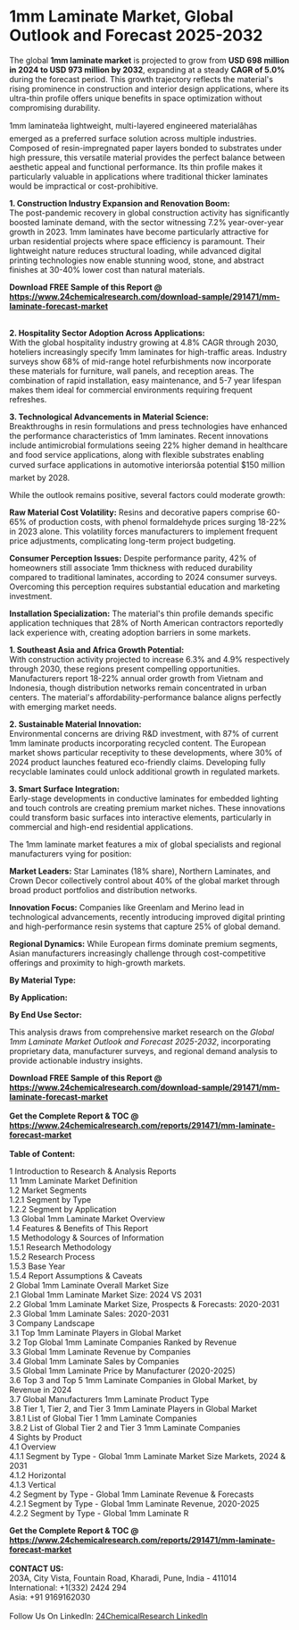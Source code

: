 <h1>1mm Laminate Market, Global Outlook and Forecast 2025-2032</h1><p>The global <strong>1mm laminate market</strong> is projected to grow from <strong>USD 698 million in 2024 to USD 973 million by 2032</strong>, expanding at a steady <strong>CAGR of 5.0%</strong> during the forecast period. This growth trajectory reflects the material's rising prominence in construction and interior design applications, where its ultra-thin profile offers unique benefits in space optimization without compromising durability.</p><p>1mm laminateâa lightweight, multi-layered engineered materialâhas emerged as a preferred surface solution across multiple industries. Composed of resin-impregnated paper layers bonded to substrates under high pressure, this versatile material provides the perfect balance between aesthetic appeal and functional performance. Its thin profile makes it particularly valuable in applications where traditional thicker laminates would be impractical or cost-prohibitive.</p><p><strong>1. Construction Industry Expansion and Renovation Boom:</strong><br>
The post-pandemic recovery in global construction activity has significantly boosted laminate demand, with the sector witnessing 7.2% year-over-year growth in 2023. 1mm laminates have become particularly attractive for urban residential projects where space efficiency is paramount. Their lightweight nature reduces structural loading, while advanced digital printing technologies now enable stunning wood, stone, and abstract finishes at 30-40% lower cost than natural materials.</p><div><b>Download FREE Sample of this Report @ 
            <a href="https://www.24chemicalresearch.com/download-sample/291471/mm-laminate-forecast-market">
            https://www.24chemicalresearch.com/download-sample/291471/mm-laminate-forecast-market</a></b></div><br><p><strong>2. Hospitality Sector Adoption Across Applications:</strong><br>
With the global hospitality industry growing at 4.8% CAGR through 2030, hoteliers increasingly specify 1mm laminates for high-traffic areas. Industry surveys show 68% of mid-range hotel refurbishments now incorporate these materials for furniture, wall panels, and reception areas. The combination of rapid installation, easy maintenance, and 5-7 year lifespan makes them ideal for commercial environments requiring frequent refreshes.</p><p><strong>3. Technological Advancements in Material Science:</strong><br>
Breakthroughs in resin formulations and press technologies have enhanced the performance characteristics of 1mm laminates. Recent innovations include antimicrobial formulations seeing 22% higher demand in healthcare and food service applications, along with flexible substrates enabling curved surface applications in automotive interiorsâa potential $150 million market by 2028.</p><p>While the outlook remains positive, several factors could moderate growth:</p><p><strong>Raw Material Cost Volatility:</strong> Resins and decorative papers comprise 60-65% of production costs, with phenol formaldehyde prices surging 18-22% in 2023 alone. This volatility forces manufacturers to implement frequent price adjustments, complicating long-term project budgeting.</p><p><strong>Consumer Perception Issues:</strong> Despite performance parity, 42% of homeowners still associate 1mm thickness with reduced durability compared to traditional laminates, according to 2024 consumer surveys. Overcoming this perception requires substantial education and marketing investment.</p><p><strong>Installation Specialization:</strong> The material's thin profile demands specific application techniques that 28% of North American contractors reportedly lack experience with, creating adoption barriers in some markets.</p><p><strong>1. Southeast Asia and Africa Growth Potential:</strong><br>
With construction activity projected to increase 6.3% and 4.9% respectively through 2030, these regions present compelling opportunities. Manufacturers report 18-22% annual order growth from Vietnam and Indonesia, though distribution networks remain concentrated in urban centers. The material's affordability-performance balance aligns perfectly with emerging market needs.</p><p><strong>2. Sustainable Material Innovation:</strong><br>
Environmental concerns are driving R&amp;D investment, with 87% of current 1mm laminate products incorporating recycled content. The European market shows particular receptivity to these developments, where 30% of 2024 product launches featured eco-friendly claims. Developing fully recyclable laminates could unlock additional growth in regulated markets.</p><p><strong>3. Smart Surface Integration:</strong><br>
Early-stage developments in conductive laminates for embedded lighting and touch controls are creating premium market niches. These innovations could transform basic surfaces into interactive elements, particularly in commercial and high-end residential applications.</p><p>The 1mm laminate market features a mix of global specialists and regional manufacturers vying for position:</p><p><strong>Market Leaders:</strong> Star Laminates (18% share), Northern Laminates, and Crown Decor collectively control about 40% of the global market through broad product portfolios and distribution networks.</p><p><strong>Innovation Focus:</strong> Companies like Greenlam and Merino lead in technological advancements, recently introducing improved digital printing and high-performance resin systems that capture 25% of global demand.</p><p><strong>Regional Dynamics:</strong> While European firms dominate premium segments, Asian manufacturers increasingly challenge through cost-competitive offerings and proximity to high-growth markets.</p><p><strong>By Material Type:</strong>
      </p><p><strong>By Application:</strong>
      </p><p><strong>By End Use Sector:</strong>
      </p><p>This analysis draws from comprehensive market research on the <em>Global 1mm Laminate Market Outlook and Forecast 2025-2032</em>, incorporating proprietary data, manufacturer surveys, and regional demand analysis to provide actionable industry insights.</p><div><b>Download FREE Sample of this Report @ 
            <a href="https://www.24chemicalresearch.com/download-sample/291471/mm-laminate-forecast-market">
            https://www.24chemicalresearch.com/download-sample/291471/mm-laminate-forecast-market</a></b></div><br><div><b>Get the Complete Report & TOC @ 
            <a href="https://www.24chemicalresearch.com/reports/291471/mm-laminate-forecast-market">
            https://www.24chemicalresearch.com/reports/291471/mm-laminate-forecast-market</a></b></div><br>
            <b>Table of Content:</b><p>1 Introduction to Research & Analysis Reports<br />
 1.1 1mm Laminate Market Definition<br />
 1.2 Market Segments<br />
 1.2.1 Segment by Type<br />
 1.2.2 Segment by Application<br />
 1.3 Global 1mm Laminate Market Overview<br />
 1.4 Features & Benefits of This Report<br />
 1.5 Methodology & Sources of Information<br />
 1.5.1 Research Methodology<br />
 1.5.2 Research Process<br />
 1.5.3 Base Year<br />
 1.5.4 Report Assumptions & Caveats<br />
2 Global 1mm Laminate Overall Market Size<br />
 2.1 Global 1mm Laminate Market Size: 2024 VS 2031<br />
 2.2 Global 1mm Laminate Market Size, Prospects & Forecasts: 2020-2031<br />
 2.3 Global 1mm Laminate Sales: 2020-2031<br />
3 Company Landscape<br />
 3.1 Top 1mm Laminate Players in Global Market<br />
 3.2 Top Global 1mm Laminate Companies Ranked by Revenue<br />
 3.3 Global 1mm Laminate Revenue by Companies<br />
 3.4 Global 1mm Laminate Sales by Companies<br />
 3.5 Global 1mm Laminate Price by Manufacturer (2020-2025)<br />
 3.6 Top 3 and Top 5 1mm Laminate Companies in Global Market, by Revenue in 2024<br />
 3.7 Global Manufacturers 1mm Laminate Product Type<br />
 3.8 Tier 1, Tier 2, and Tier 3 1mm Laminate Players in Global Market<br />
 3.8.1 List of Global Tier 1 1mm Laminate Companies<br />
 3.8.2 List of Global Tier 2 and Tier 3 1mm Laminate Companies<br />
4 Sights by Product<br />
 4.1 Overview<br />
 4.1.1 Segment by Type - Global 1mm Laminate Market Size Markets, 2024 & 2031<br />
 4.1.2 Horizontal<br />
 4.1.3 Vertical<br />
 4.2 Segment by Type - Global 1mm Laminate Revenue & Forecasts<br />
 4.2.1 Segment by Type - Global 1mm Laminate Revenue, 2020-2025<br />
 4.2.2 Segment by Type - Global 1mm Laminate R</p><div><b>Get the Complete Report & TOC @ 
            <a href="https://www.24chemicalresearch.com/reports/291471/mm-laminate-forecast-market">
            https://www.24chemicalresearch.com/reports/291471/mm-laminate-forecast-market</a></b></div><br><b>CONTACT US:</b><br>
            203A, City Vista, Fountain Road, Kharadi, Pune, India - 411014<br>
            International: +1(332) 2424 294<br>
            Asia: +91 9169162030 <br><br>
            Follow Us On LinkedIn: <a href="https://www.linkedin.com/company/24chemicalresearch/">24ChemicalResearch LinkedIn</a>